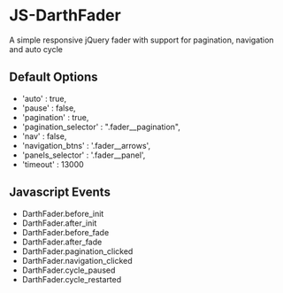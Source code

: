 JS-DarthFader
=============

A simple responsive jQuery fader with support for pagination, navigation and auto cycle

## Default Options
* 'auto' : true,
* 'pause' : false,
* 'pagination' : true,
* 'pagination_selector' : ".fader__pagination",
* 'nav' : false,
* 'navigation_btns' : '.fader__arrows',
* 'panels_selector' : '.fader__panel',
* 'timeout' : 13000

## Javascript Events
* DarthFader.before_init
* DarthFader.after_init
* DarthFader.before_fade
* DarthFader.after_fade
* DarthFader.pagination_clicked
* DarthFader.navigation_clicked
* DarthFader.cycle_paused
* DarthFader.cycle_restarted
